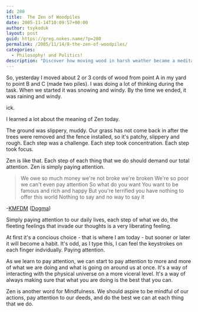 ```yaml
---
id: 280
title:  The Zen of Woodpiles
date: 2005-11-14T10:09:57+00:00
author: tsykoduk
layout: post
guid: https://greg.nokes.name/?p=280
permalink: /2005/11/14/8-the-zen-of-woodpiles/
categories:
  - Philosophy! and Politics!
description: "Discover how moving wood in harsh weather became a meditation on mindfulness. Learn why Zen means simply paying attention to each moment and step in daily life."
---
```

<p>So, yesterday I moved about 2 or 3 cords of wood from point A in my yard to point B and C (made two piles). I was doing a lot of thinking during the task. When we started it was snowing and windy. By the time we ended, it was raining and windy.</p>


<p>ick.</p>


<p>I learned a lot about the meaning of Zen today.</p>


<p>The ground was slippery, muddy. Our grass has not come back in after the trees were removed and the fence installed, so it's patchy, slippery and rough. Each step was a challenge. Each step took concentration. Each step took focus.</p>


<p>Zen is like that. Each step of each thing that we do should demand our total attention. Zen is simply paying attention.</p>


<blockquote>We owe so much money we're not broke we're broken
We're so poor we can't even pay attention
So what do you want
You want to be famous and rich and happy
But you're terrified you have nothing to offer this world
Nothing to say and no way to say it</blockquote>
-<a href="http://www.kmfdm.net"><span class="caps">KMFDM</span></a> (<a href="http://www.kmfdm.net/lyrics/dogma.htm">Dogma</a>)

<p>Simply paying attention to our daily lives, each step of what we do, the fleeting feelings that invade our thoughts is a very liberating feeling.</p>


<p>At first it's a concious choice - that is where I am today - but sooner or later it will become a habit. It's odd, as I type this, I can feel the keystrokes on each finger indvidually. Paying attention.</p>


<p>As we learn to pay attention, we can start to pay attention to more and more of what we are doing and what is going on around us at once. It's a way of interacting with the physical universe on a more viceral level. It's a way of always making sure that what you are doing is the best that you can.</p>


<p>Zen is another word for Mindfulness. We should aspire to be mindful of our actions, pay attention to our deeds, and do the best we can at each thing that we do.</p>